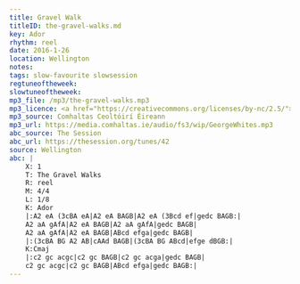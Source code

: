 ```yaml
---
title: Gravel Walk
titleID: the-gravel-walks.md
key: Ador
rhythm: reel
date: 2016-1-26
location: Wellington
notes:
tags: slow-favourite slowsession
regtuneoftheweek:
slowtuneoftheweek:
mp3_file: /mp3/the-gravel-walks.mp3
mp3_licence: <a href="https://creativecommons.org/licenses/by-nc/2.5/">CC-BY-NC-2.5</a>
mp3_source: Comhaltas Ceoltóirí Éireann
mp3_url: https://media.comhaltas.ie/audio/fs3/wip/GeorgeWhites.mp3
abc_source: The Session
abc_url: https://thesession.org/tunes/42
source: Wellington
abc: |
    X: 1
    T: The Gravel Walks
    R: reel
    M: 4/4
    L: 1/8
    K: Ador
    |:A2 eA (3cBA eA|A2 eA BAGB|A2 eA (3Bcd ef|gedc BAGB:|
    A2 aA gAfA|A2 eA BAGB|A2 aA gAfA|gedc BAGB|
    A2 aA gAfA|A2 eA BAGB|ABcd efga|gedc BAGB|
    |:(3cBA BG A2 AB|cAAd BAGB|(3cBA BG ABcd|efge dBGB:|
    K:Cmaj
    |:c2 gc acgc|c2 gc BAGB|c2 gc acga|gedc BAGB|
    c2 gc acgc|c2 gc BAGB|ABcd efga|gedc BAGB:|
---
```

